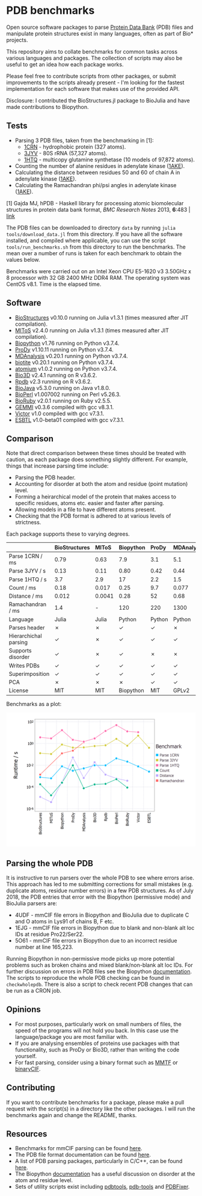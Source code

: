 # PDB benchmarks

Open source software packages to parse [Protein Data Bank](http://www.rcsb.org/pdb/home/home.do) (PDB) files and manipulate protein structures exist in many languages, often as part of Bio* projects.

This repository aims to collate benchmarks for common tasks across various languages and packages. The collection of scripts may also be useful to get an idea how each package works.

Please feel free to contribute scripts from other packages, or submit improvements to the scripts already present - I'm looking for the fastest implementation for each software that makes use of the provided API.

Disclosure: I contributed the BioStructures.jl package to BioJulia and have made contributions to Biopython.


## Tests

* Parsing 3 PDB files, taken from the benchmarking in [1]:
  * [1CRN](http://www.rcsb.org/pdb/explore/explore.do?structureId=1crn) - hydrophobic protein (327 atoms).
  * [3JYV](http://www.rcsb.org/pdb/explore/explore.do?structureId=3jyv) - 80S rRNA (57,327 atoms).
  * [1HTQ](http://www.rcsb.org/pdb/explore/explore.do?structureId=1htq) - multicopy glutamine synthetase (10 models of 97,872 atoms).
* Counting the number of alanine residues in adenylate kinase ([1AKE](http://www.rcsb.org/pdb/explore/explore.do?structureId=1ake)).
* Calculating the distance between residues 50 and 60 of chain A in adenylate kinase ([1AKE](http://www.rcsb.org/pdb/explore/explore.do?structureId=1ake)).
* Calculating the Ramachandran phi/psi angles in adenylate kinase ([1AKE](http://www.rcsb.org/pdb/explore/explore.do?structureId=1ake)).

[1] Gajda MJ, hPDB - Haskell library for processing atomic biomolecular structures in protein data bank format, *BMC Research Notes* 2013, **6**:483 | [link](http://bmcresnotes.biomedcentral.com/articles/10.1186/1756-0500-6-483)

The PDB files can be downloaded to directory `data` by running `julia tools/download_data.jl` from this directory. If you have all the software installed, and compiled where applicable, you can use the script `tools/run_benchmarks.sh` from this directory to run the benchmarks. The mean over a number of runs is taken for each benchmark to obtain the values below.

Benchmarks were carried out on an Intel Xeon CPU E5-1620 v3 3.50GHz x 8 processor with 32 GB 2400 MHz DDR4 RAM. The operating system was CentOS v8.1. Time is the elapsed time.


## Software

* [BioStructures](https://github.com/BioJulia/BioStructures.jl) v0.10.0 running on Julia v1.3.1 (times measured after JIT compilation).
* [MIToS](https://github.com/diegozea/MIToS.jl) v2.4.0 running on Julia v1.3.1 (times measured after JIT compilation).
* [Biopython](http://biopython.org/wiki/Biopython) v1.76 running on Python v3.7.4.
* [ProDy](http://prody.csb.pitt.edu) v1.10.11 running on Python v3.7.4.
* [MDAnalysis](http://www.mdanalysis.org) v0.20.1 running on Python v3.7.4.
* [biotite](https://www.biotite-python.org) v0.20.1 running on Python v3.7.4.
* [atomium](https://github.com/samirelanduk/atomium) v1.0.2 running on Python v3.7.4.
* [Bio3D](http://thegrantlab.org/bio3d/index.php) v2.4.1 running on R v3.6.2.
* [Rpdb](https://cran.r-project.org/web/packages/Rpdb/index.html) v2.3 running on R v3.6.2.
* [BioJava](https://biojava.org) v5.3.0 running on Java v1.8.0.
* [BioPerl](http://bioperl.org/index.html) v1.007002 running on Perl v5.26.3.
* [BioRuby](http://bioruby.org) v2.0.1 running on Ruby v2.5.5.
* [GEMMI](https://gemmi.readthedocs.io/en/latest/index.html) v0.3.6 compiled with gcc v8.3.1.
* [Victor](http://protein.bio.unipd.it/victor/index.php/Main_Page) v1.0 compiled with gcc v7.3.1.
* [ESBTL](http://esbtl.sourceforge.net/index.html) v1.0-beta01 compiled with gcc v7.3.1.


## Comparison

Note that direct comparison between these times should be treated with caution, as each package does something slightly different. For example, things that increase parsing time include:

* Parsing the PDB header.
* Accounting for disorder at both the atom and residue (point mutation) level.
* Forming a heirarchical model of the protein that makes access to specific residues, atoms etc. easier and faster after parsing.
* Allowing models in a file to have different atoms present.
* Checking that the PDB format is adhered to at various levels of strictness.

Each package supports these to varying degrees.

|                       | BioStructures | MIToS         | Biopython     | ProDy         | MDAnalysis    | Bio3D         | Rpdb          | BioPerl       | BioRuby       | Victor        | ESBTL         |
| :-------------------- | :------------ | :------------ | :------------ | :------------ | :------------ | :------------ | :------------ | :------------ | :------------ | :------------ | :------------ |
| Parse 1CRN / ms       | 0.79          | 0.63          | 7.9           | 3.1           | 5.1           | 9.8           | 9.8           | 43            | 22            | 7.8           | 2.6           |
| Parse 3JYV / s        | 0.13          | 0.11          | 0.80          | 0.42          | 0.44          | 0.58          | 0.68          | 2.7           | 0.63          | 5.2           | 0.40          |
| Parse 1HTQ / s        | 3.7           | 2.9           | 17            | 2.2           | 1.5           | 2.9           | 14            | 49            | 13            | 11            | -             |
| Count / ms            | 0.18          | 0.017         | 0.25          | 9.7           | 0.077         | 0.17          | 0.19          | 0.52          | 0.089         | -             | -             |
| Distance / ms         | 0.012         | 0.0041        | 0.28          | 52            | 0.68          | 19            | 1.4           | 0.61          | 0.38          | -             | -             |
| Ramachandran / ms     | 1.4           | -             | 120           | 220           | 1300          | -             | -             | -             | -             | -             | -             |
| Language              | Julia         | Julia         | Python        | Python        | Python        | R             | R             | Perl          | Ruby          | C++           | C++           |
| Parses header         | ✗             | ✗             | ✓             | ✓             | ✗             | ✓             | ✓             | ✗             | ✓             | ✓             | ✗             |
| Hierarchichal parsing | ✓             | ✗             | ✓             | ✓             | ✓             | ✗             | ✗             | ✓             | ✓             | ✓             | ✓             |
| Supports disorder     | ✓             | ✗             | ✓             | ✗             | ✗             | ✗             | ✗             | ✗             | ✗             | ✗             | ✓             |
| Writes PDBs           | ✓             | ✓             | ✓             | ✓             | ✓             | ✓             | ✓             | ✓             | ✗             | ✓             | ✓             |
| Superimposition       | ✓             | ✓             | ✓             | ✓             | ✓             | ✓             | ✗             | ✗             | ✗             | ✗             | ✗             |
| PCA                   | ✗             | ✗             | ✗             | ✓             | ✓             | ✓             | ✗             | ✗             | ✗             | ✗             | ✗             |
| License               | MIT           | MIT           | Biopython     | MIT           | GPLv2         | GPLv2         | GPLv2/GPLv3   | GPL/Artistic  | Ruby          | GPLv3         | GPLv3         |
 
Benchmarks as a plot:

![benchmarks](plot/plot.png "benchmarks")


## Parsing the whole PDB

It is instructive to run parsers over the whole PDB to see where errors arise. This approach has led to me submitting corrections for small mistakes (e.g. duplicate atoms, residue number errors) in a few PDB structures. As of July 2018, the PDB entries that error with the Biopython (permissive mode) and BioJulia parsers are:
* 4UDF - mmCIF file errors in Biopython and BioJulia due to duplicate C and O atoms in Lys91 of chains B, F etc.
* 1EJG - mmCIF file errors in Biopython due to blank and non-blank alt loc IDs at residue Pro22/Ser22.
* 5O61 - mmCIF file errors in Biopython due to an incorrect residue number at line 165,223.

Running Biopython in non-permissive mode picks up more potential problems such as broken chains and mixed blank/non-blank alt loc IDs. For further discussion on errors in PDB files see the Biopython [documentation](http://biopython.org/DIST/docs/tutorial/Tutorial.pdf). The scripts to reproduce the whole PDB checking can be found in `checkwholepdb`. There is also a script to check recent PDB changes that can be run as a CRON job.


## Opinions

* For most purposes, particularly work on small numbers of files, the speed of the programs will not hold you back. In this case use the language/package you are most familiar with.
* If you are analysing ensembles of proteins use packages with that functionality, such as ProDy or Bio3D, rather than writing the code yourself.
* For fast parsing, consider using a binary format such as [MMTF](http://mmtf.rcsb.org) or [binaryCIF](https://github.com/dsehnal/BinaryCIF).


## Contributing

If you want to contribute benchmarks for a package, please make a pull request with the script(s) in a directory like the other packages. I will run the benchmarks again and change the README, thanks.


## Resources

* Benchmarks for mmCIF parsing can be found [here](https://github.com/project-gemmi/mmcif-benchmark).
* The PDB file format documentation can be found [here](http://www.wwpdb.org/documentation/file-format).
* A list of PDB parsing packages, particularly in C/C++, can be found [here](http://bioinf.org.uk/software/bioplib/libraries).
* The Biopython [documentation](http://biopython.org/DIST/docs/tutorial/Tutorial.pdf) has a useful discussion on disorder at the atom and residue level.
* Sets of utility scripts exist including [pdbtools](https://github.com/harmslab/pdbtools), [pdb-tools](https://github.com/JoaoRodrigues/pdb-tools) and [PDBFixer](https://github.com/pandegroup/pdbfixer).
